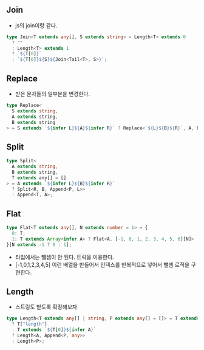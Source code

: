 ## Join

- js의 join이랑 같다.

```ts
type Join<T extends any[], S extends string> = Length<T> extends 0
  ? ""
  : Length<T> extends 1
  ? `${T[0]}`
  : `${T[0]}${S}${Join<Tail<T>, S>}`;
```

## Replace

- 받은 문자들의 일부분을 변경한다.

```ts
type Replace<
  S extends string,
  A extends string,
  B extends string
> = S extends `${infer L}${A}${infer R}` ? Replace<`${L}${B}${R}`, A, B> : S;
```

## Split

```ts
type Split<
  A extends string,
  B extends string,
  T extends any[] = []
> = A extends `${infer L}${B}${infer R}`
  ? Split<R, B, Append<P, L>>
  : Append<T, A>;
```

## Flat

```ts
type Flat<T extends any[], N extends number = 1> = {
  0: T;
  1: T extends Array<infer A> ? Flat<A, [-1, 0, 1, 2, 3, 4, 5, 6][N]> : T;
}[N extends -1 ? 0 : 1];
```

- 타입에서는 뺄셈이 안 된다. 트릭을 이용한다.
- [-1,0,1,2,3,4,5] 이런 배열을 만들어서 인덱스를 반복적으로 넣어서 뺄셈 로직을 구현한다.

## Length

- 스트링도 받도록 확장해보자

```ts
type Length<T extends any[] | string, P extends any[] = []> = T extends any[]
  ? T["length"]
  : T extends `${T[0]}${infer A}`
  ? Length<A, Append<P, any>>
  : Length<P>;
```
